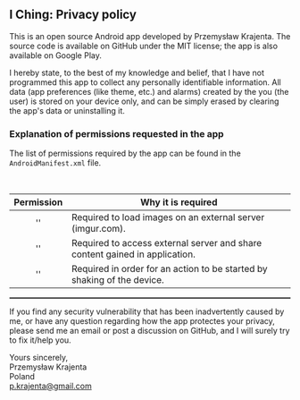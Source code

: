 ## I Ching: Privacy policy

This is an open source Android app developed by Przemysław Krajenta. The source code is available on GitHub under the MIT license; the app is also available on Google Play.

I hereby state, to the best of my knowledge and belief, that I have not programmed this app to collect any personally identifiable information. All data (app preferences (like theme, etc.) and alarms) created by the you (the user) is stored on your device only, and can be simply erased by clearing the app's data or uninstalling it.

### Explanation of permissions requested in the app

The list of permissions required by the app can be found in the `AndroidManifest.xml` file.

<br/>

| Permission | Why it is required |
| :---: | --- |
| '<uses-permission android:name="android.permission.READ_EXTERNAL_STORAGE" />' | Required to load images on an external server (imgur.com). |
| '<uses-permission android:name="android.permission.INTERNET" />'              | Required to access external server and share content gained in application. |
| '<uses-permission android:name="android.permission.READ_EXTERNAL_STORAGE" />' | Required in order for an action to be started by shaking of the device. |

 <hr style="border:1px solid gray">

If you find any security vulnerability that has been inadvertently caused by me, or have any question regarding how the app protectes your privacy, please send me an email or post a discussion on GitHub, and I will surely try to fix it/help you.

Yours sincerely,  
Przemysław Krajenta  
Poland  
p.krajenta@gmail.com
